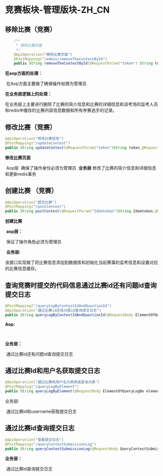 # 竞赛板块-管理版块-ZH_CN

## 移除比赛（竞赛）

~~~java
    /**
     * 移除比赛页面
     */
    @ApiOperation("移除比赛页面")
    @PostMapping("/admin/removeTheContestById")
    public String removeTheContestById(@RequestParam("token") String token,@RequestParam("id")Long id)
~~~

**在aop方面的处理：**

​	在Aop方面主要做了确保操作权限为管理员

**在业务层逻辑上的处理：**

​	在业务层上主要进行删除了比赛的简介信息和比赛的详细信息和该考场的监考人员和redis中缓存的比赛内容信息数据和所有参赛选手的记录。

## 修改比赛（竞赛）

```java
@ApiOperation("修改比赛信息")
@PostMapping("/updateContest")
public String updateContest(@RequestParam("token")String token,@RequestBody Contest contest)
```

**修改比赛页面**

​	  Aop层
​           确保了操作身份必须为管理员
​     **业务层**
​           修改了比赛的简介信息和详细信息和更新redis事务

## 创建比赛	（竞赛）

```java
@ApiOperation("提交比赛")
@PostMapping("/postContest")
public String postContest(@RequestParam("Idemtoken")String Idemtoken,@RequestParam("token")String token,@RequestBody Contest conTest)
```

**创建比赛**

​	 **aop层：**

​			保证了操作角色必须为管理员

​	**业务层:**

​			该接口实现做了将比赛信息添加到数据库和初始化当前赛事的监考信息和设置对应的比赛信息缓存。

## 查询竞赛时提交的代码信息通过比赛id还有问题id查询提交日志

```java
@PostMapping("/queryLogByContestIdAndQuestionId")
@ApiOperation("通过比赛id还有问题id查询提交日志")
public String queryLogByContestIdAndQuestionId(@RequestBody ElementOfQueryLogBo elementOfQueryLogBo)
```

**Aop:**

​	

**业务层：**

​	通过比赛id还有问题id查询提交日志

## 通过比赛Id和用户名获取提交日志

```java
@ApiOperation("通过比赛和用户名元素筛选查询元素")
@PostMapping("/queryLogByElement")
public String queryLogByElement(@RequestBody ElementOfQueryLogBo elementOfQueryLogBo)
```

业务层:

​	 通过比赛id和username获取提交日志

## 通过比赛id查询提交日志

```java
@ApiOperation("查看提交日志")
@PostMapping("/queryContestSubmissionLog")
public String queryContestSubmissionLog(@RequestBody QueryContestSubmissionLogBo queryContestSubmissionLogBo)
```

**业务层：**

​	通过比赛id查询提交日志